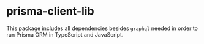 # prisma-client-lib

This package includes all dependencies besides `graphql` needed in order to run Prisma ORM in TypeScript and JavaScript.
